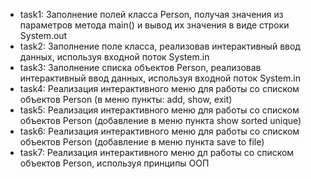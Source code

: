 - task1: Заполнение полей класса Person, получая значения из параметров метода main() и вывод их значения в виде строки System.out
- task2: Заполнение поле класса, реализовав интерактивный ввод данных, используя входной поток System.in
- task3: Заполнение списка объектов Person, реализовав интерактивный ввод данных, используя входной поток System.in
- task4: Реализация интерактивного меню для работы со списком объектов Person (в меню пункты: add, show, exit)
- task5: Реализация интерактивного меню для работы со списком объектов Person (добавление в меню пункта show sorted unique)
- task6: Реализация интерактивного меню для работы со списком объектов Person (добавление в меню пункта save to file)
- task7: Реализация интерактивного меню дл работы со списком объектов Person, используя принципы ООП